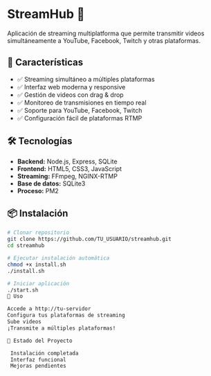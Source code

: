 # StreamHub 🎥

Aplicación de streaming multiplatforma que permite transmitir videos simultáneamente a YouTube, Facebook, Twitch y otras plataformas.

## 🚀 Características

- ✅ Streaming simultáneo a múltiples plataformas
- ✅ Interfaz web moderna y responsive
- ✅ Gestión de videos con drag & drop
- ✅ Monitoreo de transmisiones en tiempo real
- ✅ Soporte para YouTube, Facebook, Twitch
- ✅ Configuración fácil de plataformas RTMP

## 🛠️ Tecnologías

- **Backend:** Node.js, Express, SQLite
- **Frontend:** HTML5, CSS3, JavaScript
- **Streaming:** FFmpeg, NGINX-RTMP
- **Base de datos:** SQLite3
- **Proceso:** PM2

## 📦 Instalación

```bash
# Clonar repositorio
git clone https://github.com/TU_USUARIO/streamhub.git
cd streamhub

# Ejecutar instalación automática
chmod +x install.sh
./install.sh

# Iniciar aplicación
./start.sh
🎯 Uso

Accede a http://tu-servidor
Configura tus plataformas de streaming
Sube videos
¡Transmite a múltiples plataformas!

📝 Estado del Proyecto

 Instalación completada
 Interfaz funcional
 Mejoras pendientes

